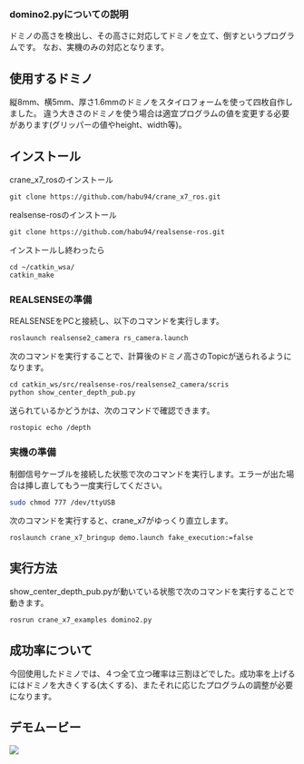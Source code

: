 ### domino2.pyについての説明 

ドミノの高さを検出し、その高さに対応してドミノを立て、倒すというプログラムです。
なお、実機のみの対応となります。

## 使用するドミノ

縦8mm、横5mm、厚さ1.6mmのドミノをスタイロフォームを使って四枚自作しました。
違う大きさのドミノを使う場合は適宜プログラムの値を変更する必要があります(グリッパーの値やheight、width等)。

## インストール
crane_x7_rosのインストール
```
git clone https://github.com/habu94/crane_x7_ros.git
```
realsense-rosのインストール
```
git clone https://github.com/habu94/realsense-ros.git
```
インストールし終わったら
```
cd ~/catkin_wsa/
catkin_make
```
### REALSENSEの準備

REALSENSEをPCと接続し、以下のコマンドを実行します。
```
roslaunch realsense2_camera rs_camera.launch 
```
次のコマンドを実行することで、計算後のドミノ高さのTopicが送られるようになります。
```
cd catkin_ws/src/realsense-ros/realsense2_camera/scris
python show_center_depth_pub.py
```
送られているかどうかは、次のコマンドで確認できます。
```
rostopic echo /depth
```

### 実機の準備

制御信号ケーブルを接続した状態で次のコマンドを実行します。エラーが出た場合は挿し直してもう一度実行してください。
```sh
sudo chmod 777 /dev/ttyUSB
```
次のコマンドを実行すると、crane_x7がゆっくり直立します。
```
roslaunch crane_x7_bringup demo.launch fake_execution:=false
```

## 実行方法
show_center_depth_pub.pyが動いている状態で次のコマンドを実行することで動きます。
```
rosrun crane_x7_examples domino2.py 
```
## 成功率について
今回使用したドミノでは、４つ全て立つ確率は三割ほどでした。成功率を上げるにはドミノを大きくする(太くする)、またそれに応じたプログラムの調整が必要になります。

## デモムービー
[![](https://img.youtube.com/vi/ObdJRx4v56U&feature=youtu.be/0.jpg)](https://www.youtube.com/watch?v=ObdJRx4v56U&feature=youtu.be)
